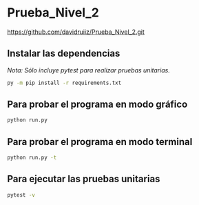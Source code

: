 # Prueba_Nivel_2

https://github.com/davidruiiz/Prueba_Nivel_2.git

## Instalar las dependencias

_Nota: Sólo incluye pytest para realizar pruebas unitarias._

```bash
py -m pip install -r requirements.txt
```

## Para probar el programa en modo gráfico

```bash
python run.py
```

## Para probar el programa en modo terminal

```bash
python run.py -t
```

## Para ejecutar las pruebas unitarias

```bash
pytest -v

